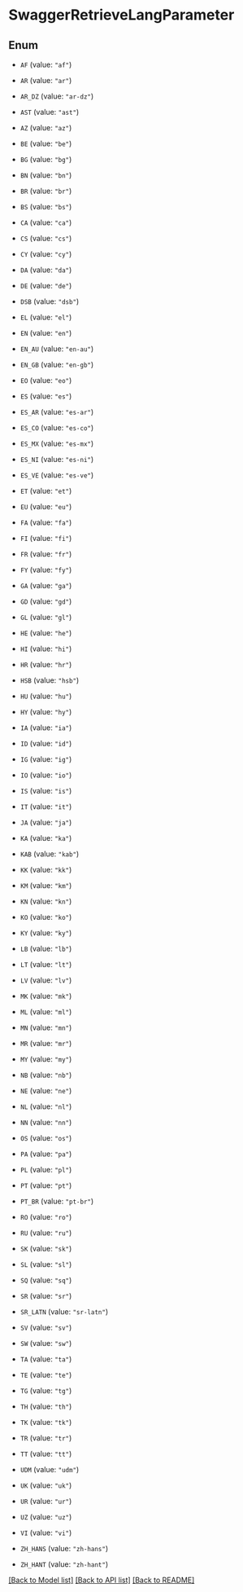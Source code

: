 # SwaggerRetrieveLangParameter

## Enum


* `AF` (value: `"af"`)

* `AR` (value: `"ar"`)

* `AR_DZ` (value: `"ar-dz"`)

* `AST` (value: `"ast"`)

* `AZ` (value: `"az"`)

* `BE` (value: `"be"`)

* `BG` (value: `"bg"`)

* `BN` (value: `"bn"`)

* `BR` (value: `"br"`)

* `BS` (value: `"bs"`)

* `CA` (value: `"ca"`)

* `CS` (value: `"cs"`)

* `CY` (value: `"cy"`)

* `DA` (value: `"da"`)

* `DE` (value: `"de"`)

* `DSB` (value: `"dsb"`)

* `EL` (value: `"el"`)

* `EN` (value: `"en"`)

* `EN_AU` (value: `"en-au"`)

* `EN_GB` (value: `"en-gb"`)

* `EO` (value: `"eo"`)

* `ES` (value: `"es"`)

* `ES_AR` (value: `"es-ar"`)

* `ES_CO` (value: `"es-co"`)

* `ES_MX` (value: `"es-mx"`)

* `ES_NI` (value: `"es-ni"`)

* `ES_VE` (value: `"es-ve"`)

* `ET` (value: `"et"`)

* `EU` (value: `"eu"`)

* `FA` (value: `"fa"`)

* `FI` (value: `"fi"`)

* `FR` (value: `"fr"`)

* `FY` (value: `"fy"`)

* `GA` (value: `"ga"`)

* `GD` (value: `"gd"`)

* `GL` (value: `"gl"`)

* `HE` (value: `"he"`)

* `HI` (value: `"hi"`)

* `HR` (value: `"hr"`)

* `HSB` (value: `"hsb"`)

* `HU` (value: `"hu"`)

* `HY` (value: `"hy"`)

* `IA` (value: `"ia"`)

* `ID` (value: `"id"`)

* `IG` (value: `"ig"`)

* `IO` (value: `"io"`)

* `IS` (value: `"is"`)

* `IT` (value: `"it"`)

* `JA` (value: `"ja"`)

* `KA` (value: `"ka"`)

* `KAB` (value: `"kab"`)

* `KK` (value: `"kk"`)

* `KM` (value: `"km"`)

* `KN` (value: `"kn"`)

* `KO` (value: `"ko"`)

* `KY` (value: `"ky"`)

* `LB` (value: `"lb"`)

* `LT` (value: `"lt"`)

* `LV` (value: `"lv"`)

* `MK` (value: `"mk"`)

* `ML` (value: `"ml"`)

* `MN` (value: `"mn"`)

* `MR` (value: `"mr"`)

* `MY` (value: `"my"`)

* `NB` (value: `"nb"`)

* `NE` (value: `"ne"`)

* `NL` (value: `"nl"`)

* `NN` (value: `"nn"`)

* `OS` (value: `"os"`)

* `PA` (value: `"pa"`)

* `PL` (value: `"pl"`)

* `PT` (value: `"pt"`)

* `PT_BR` (value: `"pt-br"`)

* `RO` (value: `"ro"`)

* `RU` (value: `"ru"`)

* `SK` (value: `"sk"`)

* `SL` (value: `"sl"`)

* `SQ` (value: `"sq"`)

* `SR` (value: `"sr"`)

* `SR_LATN` (value: `"sr-latn"`)

* `SV` (value: `"sv"`)

* `SW` (value: `"sw"`)

* `TA` (value: `"ta"`)

* `TE` (value: `"te"`)

* `TG` (value: `"tg"`)

* `TH` (value: `"th"`)

* `TK` (value: `"tk"`)

* `TR` (value: `"tr"`)

* `TT` (value: `"tt"`)

* `UDM` (value: `"udm"`)

* `UK` (value: `"uk"`)

* `UR` (value: `"ur"`)

* `UZ` (value: `"uz"`)

* `VI` (value: `"vi"`)

* `ZH_HANS` (value: `"zh-hans"`)

* `ZH_HANT` (value: `"zh-hant"`)


[[Back to Model list]](../README.md#documentation-for-models) [[Back to API list]](../README.md#documentation-for-api-endpoints) [[Back to README]](../README.md)


